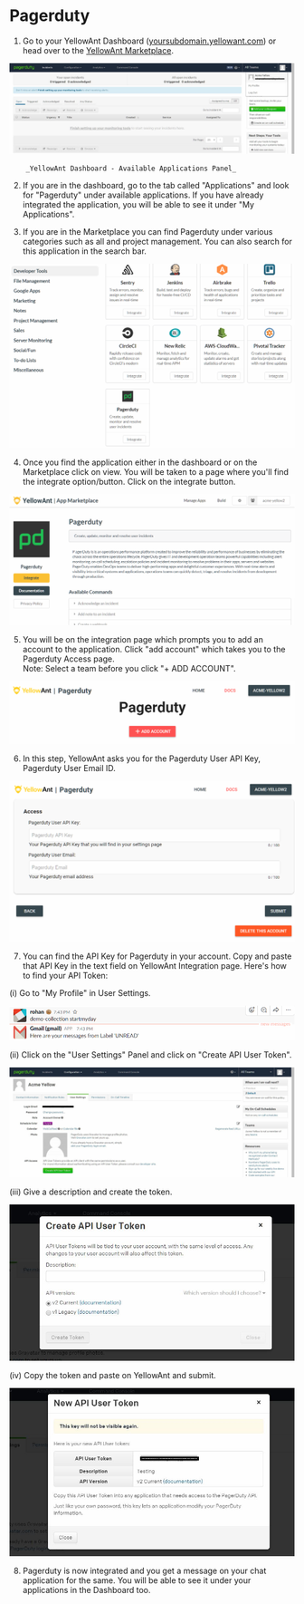 # Pagerduty

1. Go to your YellowAnt Dashboard \([yoursubdomain.yellowant.com](https://github.com/yellowanthq/yellowant-help-center/tree/bdad19066023aa6a8b667a1d6f05b72945b49759/yoursubdomain.yellowant.com)\) or head over to the [YellowAnt Marketplace](https://www.yellowant.com/marketplace). 

![](../../.gitbook/assets/image%20%2813%29.png)

        _YellowAnt Dashboard - Available Applications Panel_

2. If you are in the dashboard, go to the tab called "Applications" and look for "Pagerduty" under available applications. If you have already integrated the application, you will be able to see it under "My Applications".

3. If you are in the Marketplace you can find Pagerduty under various categories such as all and project management. You can also search for this application in the search bar.  


![](../../.gitbook/assets/image%20%2869%29.png)

4. Once you find the application either in the dashboard or on the Marketplace click on view. You will be taken to a page where you'll find the integrate option/button. Click on the integrate button.  


![](../../.gitbook/assets/image%20%28126%29.png)

5. You will be on the integration page which prompts you to add an account to the application. Click "add account" which takes you to the Pagerduty Access page.  
Note: Select a team before you click "+ ADD ACCOUNT".  


![](../../.gitbook/assets/image%20%28305%29.png)

6. In this step, YellowAnt asks you for the Pagerduty User API Key, Pagerduty User Email ID.  


![](../../.gitbook/assets/image%20%2898%29.png)

7. You can find the API Key for Pagerduty in your account. Copy and paste that API Key in the text field on YellowAnt Integration page. Here's how to find your API Token:

\(i\) Go to "My Profile" in User Settings.

![](../../.gitbook/assets/image%20%2812%29.png)

\(ii\) Click on the "User Settings" Panel and click on "Create API User Token".  


![](../../.gitbook/assets/image%20%28190%29.png)

\(iii\) Give a description and create the token.

![](../../.gitbook/assets/image%20%2873%29.png)

\(iv\) Copy the token and paste on YellowAnt and submit.

![](../../.gitbook/assets/image%20%28275%29.png)

8. Pagerduty is now integrated and you get a message on your chat application for the same. You will be able to see it under your applications in the Dashboard too.

